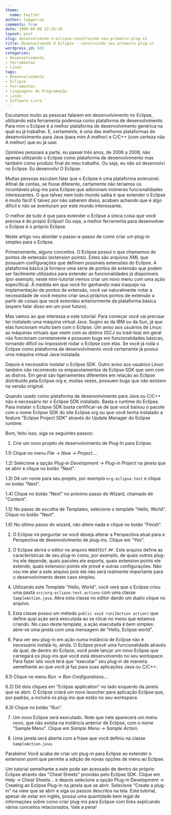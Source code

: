 ```yaml
---
theme:
  name: twitter
author: laggarcia
comments: true
date: 2009-09-06 22:15:19
layout: post
slug: desenvolvendo-o-eclipse-construindo-seu-primeiro-plug-in
title: Desenvolvendo O Eclipse - construindo seu primeiro plug-in
wordpress_id: 633
categories:
- Desenvolvimento
- Ferramentas
- Linux
tags:
- Desenvolvimento
- Eclipse
- Ferramentas
- Linguagens de Programação
- Linux
- Software Livre
---
```


Escutamos muito as pessoas falarem em desenvolvimento no Eclipse, utilizando esta ferramenta poderosa como plataforma de desenvolvimento. Para mim o Eclipse é a melhor plataforma de desenvolvimento genérica na qual eu já trabalhei. E, certamente, é uma das melhores plataformas de desenvolvimento para Java (para mim A melhor) e C/C++ (com certeza não A melhor) que eu já usei.

Opiniões pessoais a parte, eu passei três anos, de 2006 a 2008, não apenas utilizando o Eclipse como plataforma de desenvolvimento mas também como produto final do meu trabalho. Ou seja, eu não só desenvolvi no Eclipse. Eu desenvolvi O Eclipse.

Muitas pessoas escutam falar que o Eclipse é uma plataforma extensível. Afinal de contas, se fosse diferente, certamente não teríamos os incontáveis plug-ins para Eclipse que adicionam inúmeras funcionalidades interessantes. O que talvez nem todo mundo saiba é que extender o Eclipse é muito fácil! E talvez por não saberem disso, acabam achando que é algo difícil e não se aventuram por este mundo interessante.

O melhor de tudo é que para extender o Eclipse a única coisa que você precisa é do própio Eclipse! Ou seja, a melhor ferramenta para desenvolver o Eclipse é o próprio Eclipse.

Neste artigo vou abordar o passo-a-passo de como criar um plug-in simples para o Eclipse.

Primeiramente, alguns conceitos. O Eclipse possui o que chamamos de pontos de extensão (extension points). Estes são arquivos XML que possuem configurações que definem possíveis extensões do Eclipse. A plataforma básica já fornece uma série de pontos de extensão que podem ser facilmente utilizados para extender as funcionalidades já disponíveis (por exemplo, neste mini-tutorial iremos criar um novo menu com uma ação específica). À medida em que você for ganhando mais traquejo na implementação de pontos de extensão, você vai naturalmente notar a necessidade de você mesmo criar seus próprios pontos de extensão a partir de coisas que você extendeu anteriormente da plataforma básica (espero falar disso em um post futuro).

Mas vamos ao que interessa a este tutorial. Para começar você vai precisar ter instalado uma máquina virtual Java. Sugiro as da IBM ou da Sun, já que elas funcionam muito bem com o Eclipse. Um aviso aos usuários de Linux: as máquinas virtuais que veem com as distros (GCJ ou iced-tea) em geral não funcionam corretamente e possuem bugs em funcionalidades básicas, tornando difícil ou impossível rodar o Eclipse com elas. Se você já roda o Eclipse como plataforma de desenvolvimento você certamente já possui uma máquina virtual Java instalada.

Depois é necessário instalar o Eclipse SDK. Outro aviso aos usuários Linux: também não recomendo os empacotamentos de Eclipse SDK que vem com as distros. Em geral são ligeiramentes diferentes em relação ao Eclipse distribuído pela Eclipse.org e, muitas vezes, possuem bugs que não existem na versão original.

Quando usado como plataforma de desenvolvimento para Java ou C/C++ não é necessário ter o Eclipse SDK instalado. Basta o runtime do Eclipse. Para instalar o Eclipse SDK basta certificar-se de que você baixou o pacote com o nome Eclipse SDK do site Eclipse.org ou que você tenha instalado a feature "Eclipse Project SDK" através do Update Manager do Eclipse runtime.

Bom, feito isso, siga os seguintes passos:

1) Crie um novo projeto de desenvolvimento de Plug-In para Eclipse.

1.1) Clique no menu _File -> New -> Project..._.

1.2) Selecione a opção _Plug-in Development -> Plug-in Project_ na janela que se abrir e clique no botão "Next".

1.3) Dê um nome para seu projeto, por exemplo `org.eclipse.test` e clique no botão "Next".

1.4) Clique no botão "Next" no próximo passo do Wizard, chamado de "Content".

1.5) No passo de escolha de Templates, selecione o template "Hello, World". Clique no botão "Next".

1.6) No último passo do wizard, não altere nada e clique no botão "Finish".

2) O Eclipse irá perguntar se você deseja alterar a Perspectiva atual para a Perspectiva de desenvolvimento de plug-ins. Clique em "Yes".

3) O Eclipse abrirá o editor no arquivo `MANIFEST.MF`. Este arquivo define as características de seu plug-in como, por exemplo, de quais outros plug-ins ele depende, quais pacotes ele exporta, quais extension points ele extende, quais extension points ele provê e outras configurações. Não vou me ater a este arquivo pois ele não será realmente importante para o desenvolvimento deste caso simples.

4) Utilizando este Template "Hello, World", você verá que o Eclipse criou uma pasta `src/org.eclipse.test.actions` com uma classe `SampleAction.java`. Abra esta classe no editor dando um duplo clique no arquivo.

5) Esta classe possui um método `public void run(IAction action)` que define qual ação será executada ao se clicar no menu que estamos criando. No caso deste template, a ação executada é bem simples: abre-se uma janela com uma mensagem de "Hello, Eclipse world".

6) Para ver seu plug-in em ação numa instância de Eclipse não é necessário instalá-lo, ainda. O Eclipse provê uma funcionalidade através da qual, de dentro do Eclipse, você pode lançar um novo Eclipse que carregará os plug-ins que você está desenvolvendo no seu workspace. Para fazer isto você terá que "executar" seu plug-in de maneira semelhante ao que você já faz para suas aplicações Java ou C/C++.

6.1) Clique no menu _Run -> Run Configurations..._.

6.2) Dê dois cliques em "Eclipse application" no lado esquerdo da janela que se abrir. O Eclipse criará um novo launcher para aplicação Eclipse que, por padrão, a incluirá os plug-ins que estão no seu workspace.

6.3) Clique no botão "Run".

7) Um novo Eclipse será executado. Note que nele aparecerá um menu novo, que não existia na instância anterior de Eclipse, com o nome "Sample Menu". Clique em _Sample Menu -> Sample Action_.

8) Uma janela será aberta com a frase que você definiu na classe `SampleAction.java`.

Parabéns! Você acaba de criar um plug-in para Eclipse ao extender o extension point que permite a adição de novas opções de menu ao Eclipse.

Um tutorial semelhante a este pode ser acessado de dentro do próprio Eclipse através das "Cheat Sheets" providas pelo Eclipse SDK. Clique em Help -> Cheat Sheets... e depois selecione a opção Plug-in Development -> Creating an Eclipse Plug-in na janela que se abrir. Selecione "Create a plug-in" na view que se abrir e siga os passos descritos na tela. Este tutorial, apesar de estar em inglês, possui uma quantidade bem legal de informações sobre como criar plug-ins para Eclipse com links explicando vários conceitos relacionados. Vale a pena!
